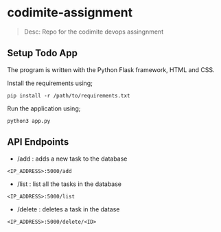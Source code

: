 # codimite-assignment
> Desc: Repo for the codimite devops assingnment


## Setup Todo App

The program is written with the Python Flask framework, HTML and CSS. 

Install the requirements using; 

```
pip install -r /path/to/requirements.txt
```

Run the  application using;

```
python3 app.py
```


## API Endpoints

- /add : adds a new task to the database
```
<IP_ADDRESS>:5000/add
```
- /list : list all the tasks in the database
```
<IP_ADDRESS>:5000/list
```
- /delete : deletes a task in the datase
```
<IP_ADDRESS>:5000/delete/<ID>
```